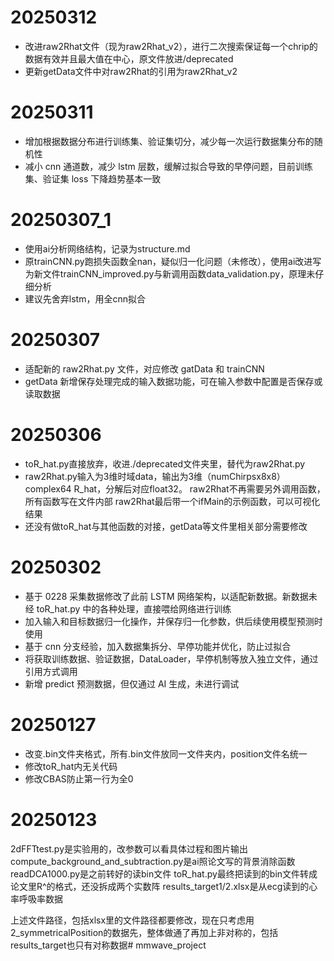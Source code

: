 # 20250312
- 改进raw2Rhat文件（现为raw2Rhat_v2），进行二次搜索保证每一个chrip的数据有效并且最大值在中心，原文件放进/deprecated
- 更新getData文件中对raw2Rhat的引用为raw2Rhat_v2

# 20250311
- 增加根据数据分布进行训练集、验证集切分，减少每一次运行数据集分布的随机性
- 减小 cnn 通道数，减少 lstm 层数，缓解过拟合导致的早停问题，目前训练集、验证集 loss 下降趋势基本一致

# 20250307_1
- 使用ai分析网络结构，记录为structure.md
- 原trainCNN.py跑损失函数全nan，疑似归一化问题（未修改），使用ai改进写为新文件trainCNN_improved.py与新调用函数data_validation.py，原理未仔细分析
- 建议先舍弃lstm，用全cnn拟合

# 20250307
- 适配新的 raw2Rhat.py 文件，对应修改 gatData 和 trainCNN
- getData 新增保存处理完成的输入数据功能，可在输入参数中配置是否保存或读取数据

# 20250306
- toR_hat.py直接放弃，收进./deprecated文件夹里，替代为raw2Rhat.py
- raw2Rhat.py输入为3维时域data，输出为3维（numChirpsx8x8）complex64 R_hat，分解后对应float32。
  raw2Rhat不再需要另外调用函数，所有函数写在文件内部
  raw2Rhat最后带一个ifMain的示例函数，可以可视化结果
- 还没有做toR_hat与其他函数的对接，getData等文件里相关部分需要修改

# 20250302
- 基于 0228 采集数据修改了此前 LSTM 网络架构，以适配新数据。新数据未经 toR_hat.py 中的各种处理，直接喂给网络进行训练
- 加入输入和目标数据归一化操作，并保存归一化参数，供后续使用模型预测时使用
- 基于 cnn 分支经验，加入数据集拆分、早停功能并优化，防止过拟合
- 将获取训练数据、验证数据，DataLoader，早停机制等放入独立文件，通过引用方式调用
- 新增 predict 预测数据，但仅通过 AI 生成，未进行调试

# 20250127
- 改变.bin文件夹格式，所有.bin文件放同一文件夹内，position文件名统一
- 修改toR_hat内无关代码
- 修改CBAS防止第一行为全0

# 20250123
2dFFTtest.py是实验用的，改参数可以看具体过程和图片输出
compute_background_and_subtraction.py是ai照论文写的背景消除函数
readDCA1000.py是之前转好的读bin文件
toR_hat.py最终把读到的bin文件转成论文里R^的格式，还没拆成两个实数阵
results_target1/2.xlsx是从ecg读到的心率呼吸率数据

上述文件路径，包括xlsx里的文件路径都要修改，现在只考虑用2_symmetricalPosition的数据先，整体做通了再加上非对称的，包括results_target也只有对称数据# mmwave_project